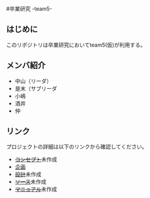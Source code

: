 #卒業研究 -team5-

## はじめに
このリポジトリは卒業研究においてteam5(仮)が利用する。

## メンバ紹介
- 中山（リーダ）
- 是末（サブリーダ
- 小嶋
- 酒井
- 仲

## リンク
プロジェクトの詳細は以下のリンクから確認してください。
- [~~コンセプト~~](01.concept/README.md)未作成
- [企画](02.paln/README.md)
- [~~設計~~](03.design/README.md)未作成
- [~~ソース~~](04.source/README.md)未作成
- [~~マニュアル~~](05.manual/README.md)未作成

